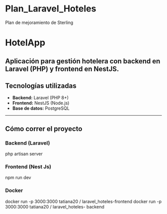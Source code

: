 # Plan_Laravel_Hoteles
Plan de mejoramiento de Sterling

# HotelApp
Aplicación para gestión hotelera con backend en Laravel (PHP) y frontend en NestJS.
---

## Tecnologías utilizadas

- **Backend:** Laravel (PHP 8+)
- **Frontend:** NestJS (Node.js)
- **Base de datos:** PostgreSQL

---

## Cómo correr el proyecto

### Backend (Laravel)
php artisan server 

### Frontend (Nest Js)
npm run dev

### Docker 
docker run -p 3000:3000 tatiana20 / laravel_hoteles-frontend
docker run -p 3000:3000 tatiana20 / laravel_hoteles- backend
   
